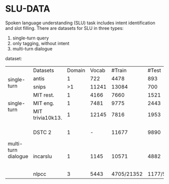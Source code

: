 # SLU-DATA

Spoken language understanding (SLU) task includes intent identification and slot filling. 
There are datasets for SLU in three types:

1. single-turn query
2. only tagging, without intent
3. multi-turn dialogue

dataset:
<table>
  <tr>
    <td></td>
    <td>Datasets</td>
    <td>Domain</td>
    <td>Vocab</td>
    <td>#Train</td>
    <td>#Test</td>
    <td>#Slot</td>
    <td>#Intent</td>
    <td>language</td>
    <td>paper</td>
    <td>detail/download</td>
  </tr>
  <tr>
    <td rowspan="2">single-turn</td>
    <td>antis</td>
    <td>1</td>
    <td>722</td>
    <td>4478</td>
    <td>893</td>
    <td>120</td>
    <td>21</td>
    <td>English</td>
    <td></td>
    <td></td>
  </tr>
  <tr>
    <td>snips</td>
    <td>>1</td>
    <td>11241</td>
    <td>13084</td>
    <td>700</td>
    <td>72</td>
    <td>7</td>
    <td>English</td>
    <td></td>
    <td></td>
  </tr>
  <tr>
    <td rowspan="3">single-turn</td>
    <td>MIT rest.</td>
    <td>1</td>
    <td>4166</td>
    <td>7660</td>
    <td>1521</td>
    <td>17</td>
    <td> - </td>
    <td>English</td>
    <td></td>
    <td></td>
  </tr>
  <tr>
    <td>MIT eng.</td>
    <td>1</td>
    <td>7481</td>
    <td>9775</td>
    <td>2443</td>
    <td>25</td>
    <td> - </td>
    <td>English</td>
    <td></td>
    <td></td>
  </tr>
  <tr>
    <td>MIT trivia10k13.</td>
    <td>1</td>
    <td>12145</td>
    <td>7816</td>
    <td>1953</td>
    <td>25</td>
    <td> - </td>
    <td>English</td>
    <td></td>
    <td></td>
  </tr>
  <tr>
    <td rowspan="3">multi-turn dialogue</td>
    <td>DSTC 2</td>
    <td>1</td>
    <td> - </td>
    <td>11677</td>
    <td> 9890 </td>
    <td> w/o BIO-format </td>
    <td> - </td>
    <td>English</td>
    <td></td>
    <td></td>
  </tr>
  <tr>
    <td>incarslu</td>
    <td>1</td>
    <td>1145</td>
    <td>10571</td>
    <td> 4882 </td>
    <td> 11 (w/o BIO-format) </td>
    <td> 17 </td>
    <td>English</td>
    <td></td>
    <td></td>
  </tr>
  <tr>
    <td>nlpcc</td>
    <td>3</td>
    <td>5443</td>
    <td>4705/21352</td>
    <td>1177/5350</td>
    <td>11</td>
    <td>11</td>
    <td>Chinese</td>
    <td></td>
    <td></td>
  </tr>
</table>
